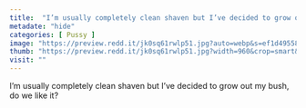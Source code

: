 ```yaml
---
title:  "I’m usually completely clean shaven but I’ve decided to grow out my bush, do we like it?"
metadate: "hide"
categories: [ Pussy ]
image: "https://preview.redd.it/jk0sq61rwlp51.jpg?auto=webp&s=ef1d49558bcc147104048aad113113312d5ddc33"
thumb: "https://preview.redd.it/jk0sq61rwlp51.jpg?width=960&crop=smart&auto=webp&s=352d305b84b899dde74c643147e58be05de6bd98"
visit: ""
---
```

I’m usually completely clean shaven but I’ve decided to grow out my bush, do we like it?
